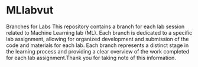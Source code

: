 # MLlabvut

Branches for Labs
This repository contains a branch for each lab session related to Machine Learning lab (ML). Each branch is dedicated to a specific lab assignment, allowing for organized development and submission of the code and materials for each lab. Each branch represents a distinct stage in the learning process and providing a clear overview of the work completed for each lab assignment.Thank you for taking note of this information.

